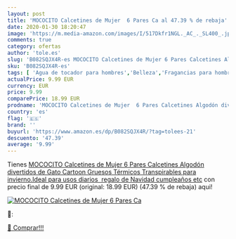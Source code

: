 ```yaml
---
layout: post
title: 'MOCOCITO Calcetines de Mujer  6 Pares Ca al 47.39 % de rebaja'
date: 2020-01-30 18:20:47
image: 'https://m.media-amazon.com/images/I/517Dkfr1NGL._AC_._SL400_.jpg'
comments: true
category: ofertas
author: 'tole.es'
slug: 'B082SQJX4R-es MOCOCITO Calcetines de Mujer 6 Pares Calcetines Algodón...'
sku: 'B082SQJX4R-es'
tags: [ 'Agua de tocador para hombres','Belleza','Fragancias para hombres','Perfumes y fragancias','Productos para el cuidado de la piel','Sets y juegos para el cuidado de la piel','navidad', ]
actualPrice: 9.99 EUR
currency: EUR
price: 9.99
comparePrice: 18.99 EUR
prodname: 'MOCOCITO Calcetines de Mujer  6 Pares Calcetines Algodón divertidos de Gato Cartoon Gruesos Térmicos Transpirables para invierno.Ideal para usos diarios  regalo de Navidad  cumpleaños etc'
country: 'es'
flag: '🇪🇸'
brand: ''
buyurl: 'https://www.amazon.es/dp/B082SQJX4R/?tag=tolees-21'
descuento: '47.39'
average: '9.99'
---
```


Tienes [MOCOCITO Calcetines de Mujer  6 Pares Calcetines Algodón divertidos de Gato Cartoon Gruesos Térmicos Transpirables para invierno.Ideal para usos diarios  regalo de Navidad  cumpleaños etc](https://www.amazon.es/dp/B082SQJX4R/?tag=tolees-21) con precio final de  9.99 EUR (original: 18.99 EUR) (47.39 %  de rebaja) aqui!

[![MOCOCITO Calcetines de Mujer  6 Pares Ca](https://m.media-amazon.com/images/I/517Dkfr1NGL._AC_._SL400_.jpg)](https://www.amazon.es/dp/B082SQJX4R/?tag=tolees-21)

🔎:


[🛒 Comprar!!!](https://www.amazon.es/dp/B082SQJX4R/?tag=tolees-21)
